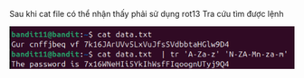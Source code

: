 Sau khi cat file có thể nhận thấy phải sử dụng rot13
Tra cứu tìm được lệnh

![alt text](writeup\anh\14.png)